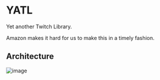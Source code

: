 # YATL

Yet another Twitch Library. 

Amazon makes it hard for us to make this in a timely fashion. 


## Architecture
![image](https://user-images.githubusercontent.com/74576289/154989852-3aa3cb05-1525-4bed-a70a-e09cf01a82a7.png)
